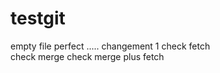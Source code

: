 # testgit
empty file
perfect ..... changement 1 
check fetch   
check merge
check merge plus fetch


